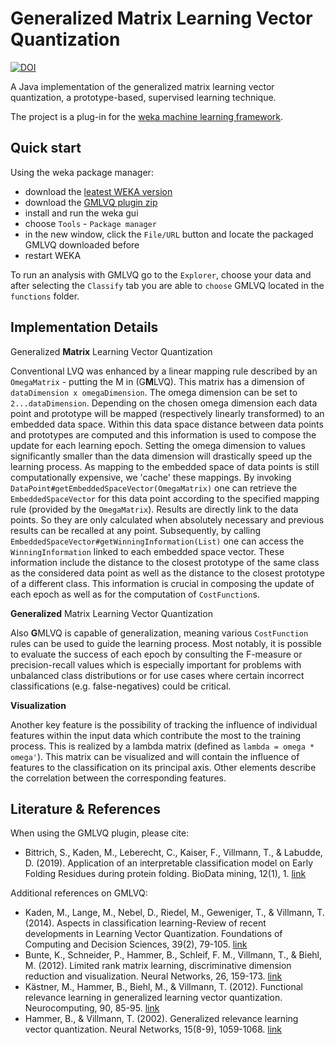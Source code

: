 # Generalized Matrix Learning Vector Quantization
[![DOI](https://zenodo.org/badge/DOI/10.5281/zenodo.1326272.svg)](https://doi.org/10.5281/zenodo.1326272)

A Java implementation of the generalized matrix learning vector quantization, a prototype-based, 
supervised learning technique.

The project is a plug-in for the [weka machine learning framework](http://www.cs.waikato.ac.nz/ml/weka/).

## Quick start

Using the weka package manager:

- download the [leatest WEKA version](https://www.cs.waikato.ac.nz/ml/weka/downloading.html)
- download the [GMLVQ plugin zip](https://zenodo.org/record/1326272/files/gmlvq-v0.1.0-weka-plug-in.zip?download=1)
- install and run the weka gui
- choose `Tools` - `Package manager`
- in the new window, click the `File/URL` button and locate the packaged GMLVQ downloaded before
- restart WEKA

To run an analysis with GMLVQ go to the `Explorer`, choose your data and after selecting the `Classify` tab you
are able to `choose` GMLVQ located in the `functions` folder.

## Implementation Details

Generalized **Matrix** Learning Vector Quantization

Conventional LVQ was enhanced by a linear mapping rule described by an `OmegaMatrix` - putting the M
in (G**M**LVQ). This matrix has a dimension of `dataDimension x omegaDimension`. The omega dimension 
can be set to `2...dataDimension`. Depending on the chosen omega dimension each data point and 
prototype will be mapped (respectively linearly transformed) to an embedded data space. Within this 
data space distance between data points and prototypes are computed and this information is used to 
compose the update for each learning epoch. Setting the omega dimension to values significantly smaller
 than the data dimension will drastically speed up the learning process. As mapping to the embedded 
 space of data points is still computationally expensive, we 'cache' these mappings. By invoking
`DataPoint#getEmbeddedSpaceVector(OmegaMatrix)` one can retrieve the `EmbeddedSpaceVector` for this 
data point according to the specified mapping rule (provided by the `OmegaMatrix`). Results are 
directly link to the data points. So they are only calculated when absolutely necessary and previous
results can be recalled at any point. Subsequently, by calling 
`EmbeddedSpaceVector#getWinningInformation(List)` one can access the `WinningInformation` linked to 
each embedded space vector. These information include the distance to the closest prototype of the 
same class as the considered data point as well as the distance to the closest prototype of a 
different class. This information is crucial in composing the update of each epoch as well as for the 
computation of `CostFunction`s.

**Generalized** Matrix Learning Vector Quantization

Also **G**MLVQ is capable of generalization, meaning various `CostFunction` rules can be used to guide the
learning process. Most notably, it is possible to evaluate the success of each epoch by consulting 
the F-measure or precision-recall values which is especially important for problems with unbalanced
class distributions or for use cases where certain incorrect classifications (e.g. false-negatives)
could be critical.

**Visualization**

Another key feature is the possibility of tracking the influence of individual features within the 
input data which contribute the most to the training process. This is realized by a lambda matrix 
(defined as `lambda = omega * omega'`). This matrix can be visualized and will contain the influence
 of features to the classification on its principal axis. Other elements describe the correlation 
 between the corresponding features.
  
 ## Literature & References
 
When using the GMLVQ plugin, please cite:
- Bittrich, S., Kaden, M., Leberecht, C., Kaiser, F., Villmann, T., & Labudde, D. (2019). Application of an interpretable classification model on Early Folding Residues during protein folding. BioData mining, 12(1), 1. [link](https://biodatamining.biomedcentral.com/articles/10.1186/s13040-018-0188-2)

Additional references on GMLVQ:
- Kaden, M., Lange, M., Nebel, D., Riedel, M., Geweniger, T., & Villmann, T. (2014). Aspects in classification learning-Review of recent developments in Learning Vector Quantization. Foundations of Computing and Decision Sciences, 39(2), 79-105. [link](https://www.degruyter.com/downloadpdf/j/fcds.2014.39.issue-2/fcds-2014-0006/fcds-2014-0006.pdf)
- Bunte, K., Schneider, P., Hammer, B., Schleif, F. M., Villmann, T., & Biehl, M. (2012). Limited rank matrix learning, discriminative dimension reduction and visualization. Neural Networks, 26, 159-173. [link](https://core.ac.uk/download/pdf/148191531.pdf)
- Kästner, M., Hammer, B., Biehl, M., & Villmann, T. (2012). Functional relevance learning in generalized learning vector quantization. Neurocomputing, 90, 85-95. [link](https://www.rug.nl/research/portal/files/2454313/2012NeurocompKastner.pdf)
- Hammer, B., & Villmann, T. (2002). Generalized relevance learning vector quantization. Neural Networks, 15(8-9), 1059-1068. [link](https://www.researchgate.net/profile/Leonard_Goeirmanto/post/How_can_I_apply_generalized_learning_vector_quantization_GLVQ_for_cluster_unlabel_data/attachment/59d639d7c49f478072ea647b/AS:273721464426496@1442271690991/download/Neural+Networks%2C+Vol.15+Is.8+p.1059-1068.pdf)

